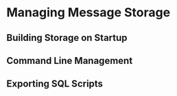 # Managing Message Storage

## Building Storage on Startup


## Command Line Management


## Exporting SQL Scripts
